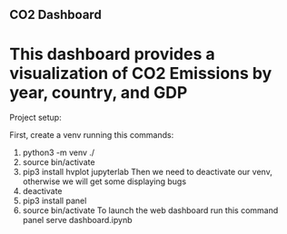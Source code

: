 ## CO2 Dashboard
# This dashboard provides a visualization of CO2 Emissions by year, country, and GDP
Project setup:

First, create a venv running this commands:
1. python3 -m venv ./
2. source bin/activate
3. pip3 install hvplot jupyterlab
Then we need to deactivate our venv, otherwise we will get some displaying bugs
4. deactivate
5. pip3 install panel
6. source bin/activate
To launch the web dashboard run this command
panel serve dashboard.ipynb
